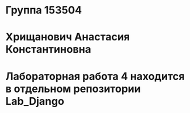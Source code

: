 # Группа 153504
# Хрищанович Анастасия Константиновна
# Лабораторная работа 4 находится в отдельном репозитории Lab_Django
